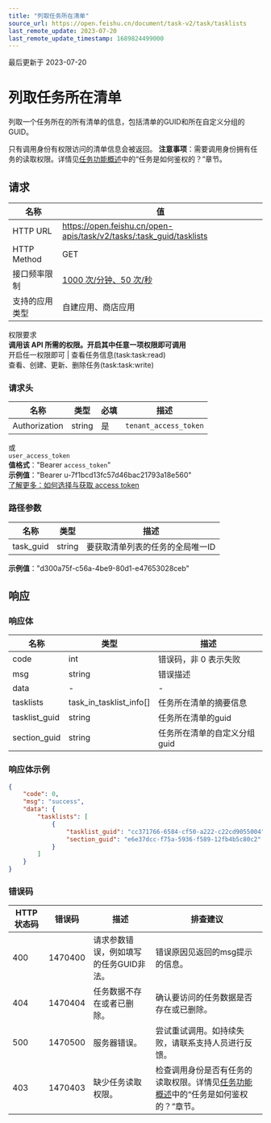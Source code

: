 ```yaml
---
title: "列取任务所在清单"
source_url: https://open.feishu.cn/document/task-v2/task/tasklists
last_remote_update: 2023-07-20
last_remote_update_timestamp: 1689824499000
---
```

最后更新于 2023-07-20

# 列取任务所在清单

列取一个任务所在的所有清单的信息，包括清单的GUID和所在自定义分组的GUID。

只有调用身份有权限访问的清单信息会被返回。
**注意事项**：需要调用身份拥有任务的读取权限。详情见[任务功能概述](https://open.feishu.cn/document/uAjLw4CM/ukTMukTMukTM/task-v2/task/overview)中的“任务是如何鉴权的？”章节。

## 请求
名称 | 值
---|---
HTTP URL | https://open.feishu.cn/open-apis/task/v2/tasks/:task_guid/tasklists
HTTP Method | GET
接口频率限制 | [1000 次/分钟、50 次/秒](https://open.feishu.cn/document/ukTMukTMukTM/uUzN04SN3QjL1cDN)
支持的应用类型 | 自建应用、商店应用
权限要求  
            **调用该 API 所需的权限。开启其中任意一项权限即可调用**  
            开启任一权限即可 | 查看任务信息(task:task:read)  
            查看、创建、更新、删除任务(task:task:write)

### 请求头

名称 | 类型 | 必填 | 描述
--- | --- | --- | ---
Authorization | string | 是 | `tenant_access_token`  
或  
`user_access_token`  
**值格式**："Bearer `access_token`"  
**示例值**："Bearer u-7f1bcd13fc57d46bac21793a18e560"  
[了解更多：如何选择与获取 access token](https://open.feishu.cn/document/uAjLw4CM/ugTN1YjL4UTN24CO1UjN/trouble-shooting/how-to-choose-which-type-of-token-to-use)

### 路径参数

名称 | 类型 | 描述
--- | --- | ---
task_guid | string | 要获取清单列表的任务的全局唯一ID  
**示例值**："d300a75f-c56a-4be9-80d1-e47653028ceb"

## 响应

### 响应体

名称 | 类型 | 描述
--- | --- | ---
code | int | 错误码，非 0 表示失败
msg | string | 错误描述
data | \- | \-
tasklists | task_in_tasklist_info\[\] | 任务所在清单的摘要信息
tasklist_guid | string | 任务所在清单的guid
section_guid | string | 任务所在清单的自定义分组guid

### 响应体示例
```json
{
    "code": 0,
    "msg": "success",
    "data": {
        "tasklists": [
            {
                "tasklist_guid": "cc371766-6584-cf50-a222-c22cd9055004",
                "section_guid": "e6e37dcc-f75a-5936-f589-12fb4b5c80c2"
            }
        ]
    }
}
```

### 错误码

HTTP状态码 | 错误码 | 描述 | 排查建议
--- | --- | --- | ---
400 | 1470400 | 请求参数错误，例如填写的任务GUID非法。 | 错误原因见返回的msg提示的信息。
404 | 1470404 | 任务数据不存在或者已删除。 | 确认要访问的任务数据是否存在或已删除。
500 | 1470500 | 服务器错误。 | 尝试重试调用。如持续失败，请联系支持人员进行反馈。
403 | 1470403 | 缺少任务读取权限。 | 检查调用身份是否有任务的读取权限。详情见[任务功能概述](https://open.feishu.cn/document/uAjLw4CM/ukTMukTMukTM/task-v2/task/overview)中的“任务是如何鉴权的？”章节。
